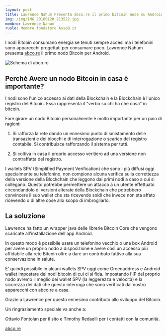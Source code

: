```yaml
---
layout: post
title: Lawrence Nahum Presenta abco.re il primo bitcoin node su Android
img: /img/IMG_20160120_213522.jpg
membro: Lawrence Nahum
ruolo: Membro fondatore AssoB.it
---
```

I nodi Bitcoin consumano energia se tenuti sempre accesi ma i telefonini
sono apparecchi progettati per consumare poco. Lawrence Nahum presenta
[abco.re] <i class="fa fa-external-link"></i> il primo nodo Bitcoin per Android.
<!-- more -->

![Schema di abco.re](http://abco.re/assets/images/schema.png)

## Perchè Avere un nodo Bitcoin in casa è importante?

I nodi sono l'unico accesso ai dati della Blockchain e la Blockchain è
l'unico registro del Bitcoin. Essa rappresenta il "verbo su chi ha che
cosa" in bitcoin.

Fare girare un nodo Bitcoin personalmente è molto importante per un paio
di ragioni:

1. Si rafforza la rete dando un ennesimo punto di smistamento delle
transazioni e dei blocchi e di interrogazione o scarico del registro
contabile. Si contribuisce rafforzando il sistema per tutti.

2. Si coltiva in casa il proprio accesso veritiero ad una versione non
contraffatta del registro.

I wallets SPV (Simplified Payment Verification) che sono i più diffusi
oggi specialmente su telefonino, non compiono alcuna verifica sulla correttezza
della versione della Blockchain che leggono dai primi nodi a caso a cui
si collegano. Questo potrebbe permettere un attacco a un utente effettuato
circondandolo di versioni alterate della Blockchain che potrebbero convincere il suo
wallet che sta ricevendo soldi che invece non sta affato ricevendo o di altre cose
allo scopo di imbrogliarlo.

## La soluzione
Lawrence ha fatto un wrapper java delle librerie Bitcoin Core che vengono scaricate
all'installazione dell'app Android.

In questo modo è possibile usare un telefonino vecchio o una box Android per avere
un proprio nodo a disposizione e avere così un accesso più affidabile alla rete Bitcoin
oltre a dare un contributo fattivo alla sua conservazione in salute.

E' quindi possibile in alcuni wallets SPV oggi come Greenaddress e Android wallet impostare
dei nodi bitcoin di cui ci si fida. Impostando l'IP del proprio nodo avremo il meglio dei
wallet SPV (la leggerezza e velocità) e la sicurezza dei dati che questo interroga che
sono verificati dal nostro apparecchi con abco.re a casa.

Grazie a Lawrence per questo ennesimo contributo allo sviluppo del Bitcoin.

Un ringraziamento speciale va anche a:

Ottavio Fontolan per il sito e Timothy Redaelli per i contatti con la comunità.

[abco.re] <i class="fa fa-external-link"></i>

[abco.re]: http://abco.re
